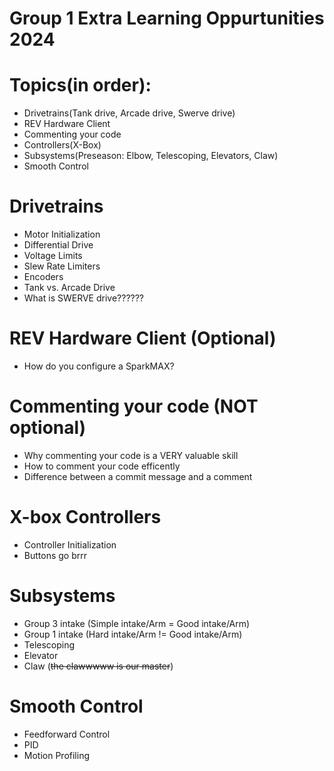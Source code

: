 # Group 1 Extra Learning Oppurtunities 2024

# Topics(in order):
- Drivetrains(Tank drive, Arcade drive, Swerve drive)
- REV Hardware Client
- Commenting your code
- Controllers(X-Box)
- Subsystems(Preseason: Elbow, Telescoping, Elevators, Claw)
- Smooth Control

# Drivetrains
- Motor Initialization
- Differential Drive
- Voltage Limits
- Slew Rate Limiters
- Encoders
- Tank vs. Arcade Drive
- What is SWERVE drive??????

# REV Hardware Client (Optional)
- How do you configure a SparkMAX?

# Commenting your code (NOT optional)
- Why commenting your code is a VERY valuable skill
- How to comment your code efficently
- Difference between a commit message and a comment

# X-box Controllers
- Controller Initialization
- Buttons go brrr

# Subsystems
- Group 3 intake (Simple intake/Arm = Good intake/Arm)
- Group 1 intake (Hard intake/Arm != Good intake/Arm)
- Telescoping
- Elevator
- Claw (~~the clawwwww is our master~~)

# Smooth Control
- Feedforward Control
- PID
- Motion Profiling
